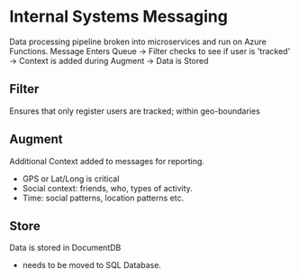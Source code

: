 # Internal Systems Messaging
Data processing pipeline broken into microservices and run on Azure Functions.
Message Enters Queue -> Filter checks to see if user is 'tracked' -> Context is added during Augment -> Data is Stored

## Filter
Ensures that only register users are tracked; within geo-boundaries

## Augment
Additional Context added to messages for reporting.
- GPS or Lat/Long is critical
- Social context: friends, who, types of activity.
- Time: social patterns, location patterns etc.

## Store
Data is stored in DocumentDB
- needs to be moved to SQL Database.